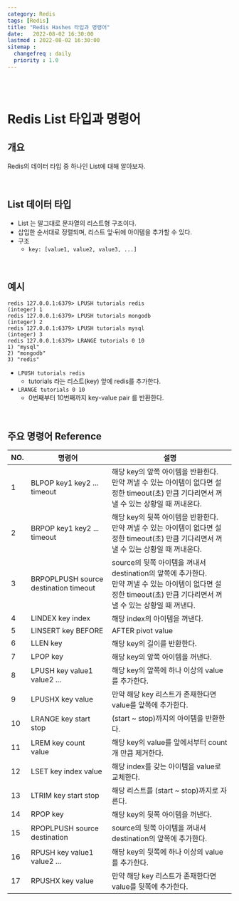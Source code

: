 ```yaml
---
category: Redis
tags: [Redis]
title: "Redis Hashes 타입과 명령어"
date:   2022-08-02 16:30:00 
lastmod : 2022-08-02 16:30:00
sitemap :
  changefreq : daily
  priority : 1.0
---
```


<br/><br/>

# Redis List 타입과 명령어

## 개요

Redis의 데이터 타입 중 하나인 List에 대해 알아보자.

<br/>

## List 데이터 타입

- List 는 말그대로 문자열의 리스트형 구조이다.
- 삽입한 순서대로 정렬되며, 리스트 앞·뒤에 아이템을 추가할 수 있다.
- 구조
    - `key: [value1, value2, value3, ...]`

<br/>

## 예시

```text
redis 127.0.0.1:6379> LPUSH tutorials redis
(integer) 1
redis 127.0.0.1:6379> LPUSH tutorials mongodb
(integer) 2
redis 127.0.0.1:6379> LPUSH tutorials mysql
(integer) 3
redis 127.0.0.1:6379> LRANGE tutorials 0 10
1) "mysql"
2) "mongodb"
3) "redis"
```

- `LPUSH tutorials redis`
    - tutorials 라는 리스트(key) 앞에 redis를 추가한다.
- `LRANGE tutorials 0 10`
    - 0번째부터 10번째까지 key-value pair 를 반환한다.

<br/>

## 주요 명령어 Reference

| NO. | 명령어 | 설명 |
| --- | --- | --- |
| 1 | BLPOP key1 key2 ... timeout | 해당 key의 앞쪽 아이템을 반환한다. <br/> 만약 꺼낼 수 있는 아이템이 없다면 설정한 timeout(초) 만큼 기다리면서 꺼낼 수 있는 상황일 때 꺼내온다. |
| 2 | BRPOP key1 key2 ... timeout | 해당 key의 뒷쪽 아이템을 반환한다. <br/> 만약 꺼낼 수 있는 아이템이 없다면 설정한 timeout(초) 만큼 기다리면서 꺼낼 수 있는 상황일 때 꺼내온다. |
| 3 | BRPOPLPUSH source destination timeout | source의 뒷쪽 아이템을 꺼내서 destination의 앞쪽에 추가한다. <br/> 만약 꺼낼 수 있는 아이템이 없다면 설정한 timeout(초) 만큼 기다리면서 꺼낼 수 있는 상황일 때 꺼낸다. |
| 4 | LINDEX key index | 해당 index의 아이템을 꺼낸다. |
| 5 | LINSERT key BEFORE|AFTER pivot value | 해당 key에 저장된 pivot(value)의 앞|뒤에 value를 삽입한다. |
| 6 | LLEN key | 해당 key의 길이를 반환한다. |
| 7 | LPOP key | 해당 key의 앞쪽 아이템을 꺼낸다. |
| 8 | LPUSH key value1 value2 ... | 해당 key의 앞쪽에 하나 이상의 value를 추가한다. |
| 9 | LPUSHX key value | 만약 해당 key 리스트가 존재한다면 value를 앞쪽에 추가한다. |
| 10 | LRANGE key start stop | (start ~ stop)까지의 아이템을 반환한다. |
| 11 | LREM key count value | 해당 key의 value를 앞에서부터 count 개 만큼 제거한다. |
| 12 | LSET key index value | 해당 index를 갖는 아이템을 value로 교체한다. |
| 13 | LTRIM key start stop | 해당 리스트를 (start ~ stop)까지로 자른다. |
| 14 | RPOP key | 해당 key의 뒷쪽 아이템을 꺼낸다. |
| 15 | RPOPLPUSH source destination | source의 뒷쪽 아이템을 꺼내서 destination의 앞쪽에 추가한다. |
| 16 | RPUSH key value1 value2 ... | 해당 key의 뒷쪽에 하나 이상의 value를 추가한다. |
| 17 | RPUSHX key value | 만약 해당 key 리스트가 존재한다면 value를 뒷쪽에 추가한다. |